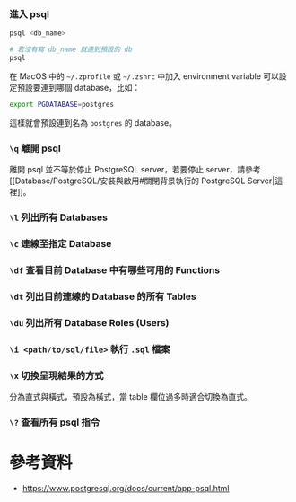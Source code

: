 ### 進入 psql

```bash
psql <db_name>

# 若沒有寫 db_name 就連到預設的 db
psql
```

在 MacOS 中的 `~/.zprofile` 或 `~/.zshrc` 中加入 environment variable 可以設定預設要連到哪個 database，比如：

```bash
export PGDATABASE=postgres
```

這樣就會預設連到名為 `postgres` 的 database。

### `\q` 離開 psql

離開 psql 並不等於停止 PostgreSQL server，若要停止 server，請參考 [[Database/PostgreSQL/安裝與啟用#關閉背景執行的 PostgreSQL Server|這裡]]。

### `\l` 列出所有 Databases

### `\c` 連線至指定 Database

### `\df` 查看目前 Database 中有哪些可用的 Functions

### `\dt` 列出目前連線的 Database 的所有 Tables

### `\du` 列出所有 Database Roles (Users)

### `\i <path/to/sql/file>` 執行 `.sql` 檔案

### `\x` 切換呈現結果的方式

分為直式與橫式，預設為橫式，當 table 欄位過多時適合切換為直式。

### `\?` 查看所有 psql 指令

# 參考資料

- <https://www.postgresql.org/docs/current/app-psql.html>

